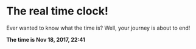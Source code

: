 # The real time clock!

Ever wanted to know what the time is? Well, your journey is about to end!

**The time is Nov 18, 2017, 22:41**